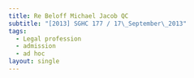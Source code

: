 ```yaml
---
title: Re Beloff Michael Jacob QC
subtitle: "[2013] SGHC 177 / 17\_September\_2013"
tags:
  - Legal profession
  - admission
  - ad hoc
layout: single
---
```


